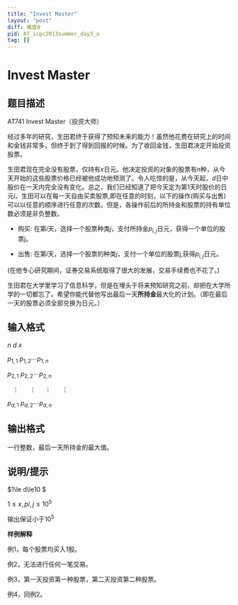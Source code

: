 ```yaml
---
title: "Invest Master"
layout: "post"
diff: 难度0
pid: AT_icpc2013summer_day3_a
tag: []
---
```


# Invest Master

## 题目描述

AT741 Invest Master（投资大师）  
经过多年的研究，生田君终于获得了预知未来的能力！虽然他花费在研究上的时间和金钱非常多，但终于到了得到回报的时候。为了收回金钱，生田君决定开始投资股票。  
生田君现在完全没有股票，仅持有$x$日元。他决定投资的对象的股票有$n$种，从今天开始的这些股票价格已经被他成功地预测了。令人吃惊的是，从今天起，$d$日中股价在一天内完全没有变化。总之，我们已经知道了把今天定为第1天时股价的日元$i$。生田可以在每一天自由买卖股票,即在任意的时刻，以下的操作(购买与出售)可以以任意的顺序进行任意的次数。但是，各操作前后的所持金和股票的持有单位数必须是非负整数。
- 购买: 在第$i$天，选择一个股票种类$j$，支付所持金$p_{i,j}$日元，获得一个单位的股票j。
- 出售: 在第$i$天，选择一个股票的种类$j$，支付一个单位的股票j,获得$p_{i,j}$日元。

(在他专心研究期间，证券交易系统取得了很大的发展，交易手续费也不花了。)  
生田君在大学里学习了信息科学，但是在埋头于将来预知研究之前，却把在大学所学的一切都忘了。希望你能代替他写出最后一天**所持金**最大化的计划。（即在最后一天的股票必须全部兑换为日元。）

## 输入格式

$n\ d\ x$  
$p_{1,1}\ p_{1,2}\cdots p_{1,n}$  
$p_{2,1}\ p_{2,2}\cdots p_{2,n}$  
$\ \ \ \vdots\quad\ \ \vdots\quad\ \vdots\quad\ \ \vdots$  
$p_{d,1}\ p_{d,2}\cdots p_{d,n}$

## 输出格式

一行整数，最后一天所持金的最大值。

## 说明/提示

$1\le d\le10 $  
$1\le x,p{i,j}\le10^5$  
输出保证小于$10^5$  
**样例解释**  
例1，每个股票均买入1股。  
例2，无法进行任何一笔交易。  
例3，第一天投资第一种股票，第二天投资第二种股票。  
例4，同例2。

